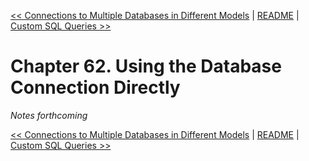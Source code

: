 [&lt;&lt; Connections to Multiple Databases in Different Models](ch61-connections-to-multiple-databases-in-different-models.md) | [README](README.md) | [Custom SQL Queries &gt;&gt;](ch63-custom-sql-queries.md)

# Chapter 62. Using the Database Connection Directly

*Notes forthcoming*

[&lt;&lt; Connections to Multiple Databases in Different Models](ch61-connections-to-multiple-databases-in-different-models.md) | [README](README.md) | [Custom SQL Queries &gt;&gt;](ch63-custom-sql-queries.md)